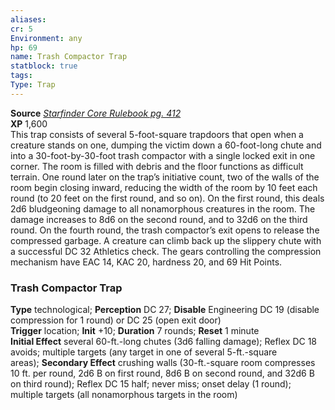 ```yaml
---
aliases: 
cr: 5
Environment: any
hp: 69
name: Trash Compactor Trap
statblock: true
tags: 
Type: Trap
---
```

**Source** [_Starfinder Core Rulebook pg. 412_](https://paizo.com/products/btpy9ssr?Starfinder-Core-Rulebook)  
**XP** 1,600  
This trap consists of several 5-foot-square trapdoors that open when a creature stands on one, dumping the victim down a 60-foot-long chute and into a 30-foot-by-30-foot trash compactor with a single locked exit in one corner. The room is filled with debris and the floor functions as difficult terrain. One round later on the trap’s initiative count, two of the walls of the room begin closing inward, reducing the width of the room by 10 feet each round (to 20 feet on the first round, and so on). On the first round, this deals 2d6 bludgeoning damage to all nonamorphous creatures in the room. The damage increases to 8d6 on the second round, and to 32d6 on the third round. On the fourth round, the trash compactor’s exit opens to release the compressed garbage. A creature can climb back up the slippery chute with a successful DC 32 Athletics check. The gears controlling the compression mechanism have EAC 14, KAC 20, hardness 20, and 69 Hit Points.

### Trash Compactor Trap

**Type** technological; **Perception** DC 27; **Disable** Engineering DC 19 (disable compression for 1 round) or DC 25 (open exit door)  
**Trigger** location; **Init** +10; **Duration** 7 rounds; **Reset** 1 minute  
**Initial Effect** several 60-ft.-long chutes (3d6 falling damage); Reflex DC 18 avoids; multiple targets (any target in one of several 5-ft.-square areas); **Secondary Effect** crushing walls (30-ft.-square room compresses 10 ft. per round, 2d6 B on first round, 8d6 B on second round, and 32d6 B on third round); Reflex DC 15 half; never miss; onset delay (1 round); multiple targets (all nonamorphous targets in the room)